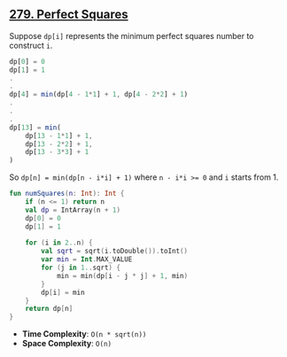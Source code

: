 ## [279. Perfect Squares](https://leetcode.com/problems/perfect-squares/)

Suppose `dp[i]` represents the minimum perfect squares number to construct `i`.

```js
dp[0] = 0
dp[1] = 1
.
.
dp[4] = min(dp[4 - 1*1] + 1, dp[4 - 2*2] + 1)
.
.
.
dp[13] = min(
    dp[13 - 1*1] + 1,
    dp[13 - 2*2] + 1,
    dp[13 - 3*3] + 1
)
```

So `dp[n] = min(dp[n - i*i] + 1)` where `n - i*i >= 0` and `i` starts from 1.

```kotlin
fun numSquares(n: Int): Int {
    if (n <= 1) return n
    val dp = IntArray(n + 1)
    dp[0] = 0
    dp[1] = 1
    
    for (i in 2..n) {
        val sqrt = sqrt(i.toDouble()).toInt()
        var min = Int.MAX_VALUE
        for (j in 1..sqrt) {
            min = min(dp[i - j * j] + 1, min)
        }
        dp[i] = min
    }
    return dp[n]
}
```

* **Time Complexity**: `O(n * sqrt(n))`
* **Space Complexity**: `O(n)`